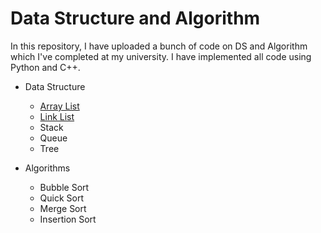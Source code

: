 # Data Structure and Algorithm

In this repository, I have uploaded a bunch of code on DS and Algorithm which I've completed at my university. I have implemented all code using Python and C++. 

* Data Structure
    - [Array List](https://tutspack.com/category/ds-and-algorithm/)
    - [Link List](https://tutspack.com/how-to-implement-singly-link-list-using-c-with-examples/)
    * Stack 
    * Queue
    * Tree

* Algorithms
    * Bubble Sort
    * Quick Sort
    * Merge Sort
    * Insertion Sort
